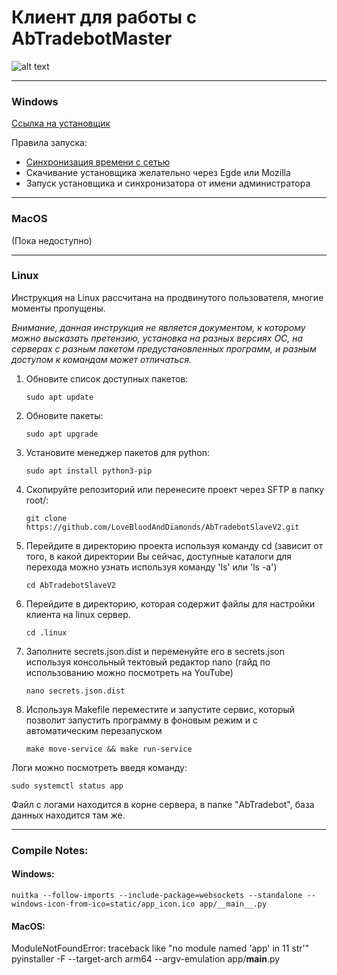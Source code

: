 # Клиент для работы с AbTradebotMaster
![alt text](static/app_icon.ico)

---


### Windows
[Ссылка на установщик](portable/Windows/AbTradebotInstaller.exe)<br>

Правила запуска:
- [Синхронизация времени с сетью](portable/Windows/TimeSync.bat)
- Скачивание установщика желательно через Egde или Mozilla
- Запуск установщика и синхронизатора от имени администратора


---

### MacOS
(Пока недоступно)<br>

---

### Linux
Инструкция на Linux рассчитана на продвинутого пользователя, многие моменты
пропущены.

<i>Внимание, данная инструкция не является документом, к которому можно высказать 
претензию, установка на разных версиях ОС, на серверах с разным пакетом 
предустановленных программ, и разным доступом к командам может отличаться.</i><br>

1. Обновите список доступных пакетов:
   ```shell
   sudo apt update
   ```
2. Обновите пакеты:
   ```shell
   sudo apt upgrade
   ```
3. Установите менеджер пакетов для python:
    ```shell
    sudo apt install python3-pip
    ```
4. Скопируйте репозиторий или перенесите проект через SFTP в папку root/:
   ```shell
   git clone https://github.com/LoveBloodAndDiamonds/AbTradebotSlaveV2.git
   ```
5. Перейдите в директорию проекта используя команду cd (зависит от того,
в какой директории Вы сейчас, доступные каталоги для перехода можно узнать 
используя команду 'ls' или 'ls -a')
    ```shell
    cd AbTradebotSlaveV2
    ```
6. Перейдите в директорию, которая содержит файлы для настройки клиента
на linux сервер.
    ```shell
    cd .linux
    ```
7. Заполните secrets.json.dist и переменуйте его в secrets.json
используя консольный тектовый редактор nano (гайд по использованию можно
посмотреть на YouTube)
    ```shell
   nano secrets.json.dist
    ```
8. Используя Makefile переместите и запустите сервис, который позволит 
запустить программу в фоновым режим и с автоматическим перезапуском
    ```shell
   make move-service && make run-service
    ```

Логи можно посмотреть введя команду:
```shell
sudo systemctl status app
```

Файл с логами находится в корне сервера, в папке "AbTradebot", база данных находится там же.

---

### Compile Notes:

#### Windows:
```shell
nuitka --follow-imports --include-package=websockets --standalone --windows-icon-from-ico=static/app_icon.ico app/__main__.py
```

#### MacOS:
ModuleNotFoundError:
    traceback like "no module named 'app' in 11 str'"
    pyinstaller -F --target-arch arm64 --argv-emulation app/__main__.py
